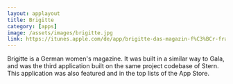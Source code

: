 ```yaml
---
layout: applayout
title: Brigitte
category: [apps]
image: /assets/images/brigitte.jpg
link: https://itunes.apple.com/de/app/brigitte-das-magazin-f%C3%BCr-frauen/id633914233?mt=8
---
```


Brigitte is a German women's magazine.  It was built in a similar way to Gala, and was the third application built on the same project codebase of Stern.  This application was also featured and in the top lists of the App Store.
